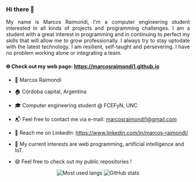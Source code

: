 ### Hi there 👋

<div style="text-align:justify"> 

My name is Marcos Raimondi, I'm a computer engineering student interested in all kinds of projects and programming challenges. I am a student with a great interest in programming and in continuing to perfect my skills that will allow me to grow professionally. I always try to stay uptodate with the latest technology. I am resilient, self-taught and persevering. I have no problem working alone or integrating a team.

</div>



#### 🌐 Check out my web page: https://marcosraimondi1.github.io

- 👋 Marcos Raimondi

- 🏠 Córdoba capital, Argentina

- 🎓 Computer engineering student @ FCEFyN, UNC

- :mailbox_with_mail: Feel free to contact me via e-mail: marcosraimondi1@gmail.com

- 💼️ Reach me on LinkedIn: https://www.linkedin.com/in/marcos-raimondi/

- 🔭 My current interests are web programming, artificial intelligence and IoT.

- 😄 Feel free to check out my public repositories !

<div style="text-align:center;">
	<img src="https://github-readme-stats.vercel.app/api/top-langs/?username=marcosraimondi1&langs_count=10&layout=compact&cache_seconds=1800&theme=github_dark" alt="Most used langs">
	<img src="https://github-readme-stats.vercel.app/api?username=marcosraimondi1&show_icons=true&count_private=true&include_all_commits=true&cache_seconds=1800&theme=github_dark" alt="GitHub stats">
</div>
